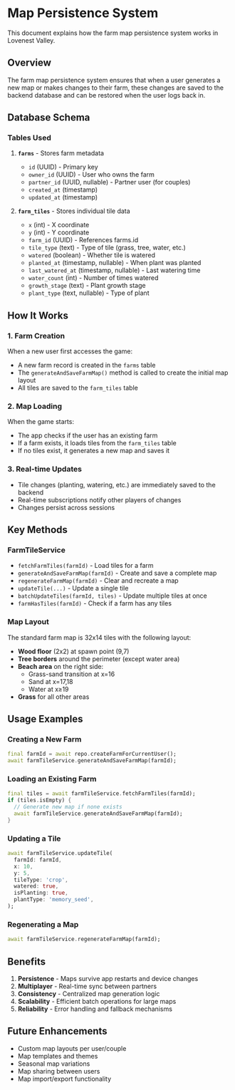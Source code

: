 # Map Persistence System

This document explains how the farm map persistence system works in Lovenest Valley.

## Overview

The farm map persistence system ensures that when a user generates a new map or makes changes to their farm, these changes are saved to the backend database and can be restored when the user logs back in.

## Database Schema

### Tables Used

1. **`farms`** - Stores farm metadata
   - `id` (UUID) - Primary key
   - `owner_id` (UUID) - User who owns the farm
   - `partner_id` (UUID, nullable) - Partner user (for couples)
   - `created_at` (timestamp)
   - `updated_at` (timestamp)

2. **`farm_tiles`** - Stores individual tile data
   - `x` (int) - X coordinate
   - `y` (int) - Y coordinate  
   - `farm_id` (UUID) - References farms.id
   - `tile_type` (text) - Type of tile (grass, tree, water, etc.)
   - `watered` (boolean) - Whether tile is watered
   - `planted_at` (timestamp, nullable) - When plant was planted
   - `last_watered_at` (timestamp, nullable) - Last watering time
   - `water_count` (int) - Number of times watered
   - `growth_stage` (text) - Plant growth stage
   - `plant_type` (text, nullable) - Type of plant

## How It Works

### 1. Farm Creation
When a new user first accesses the game:
- A new farm record is created in the `farms` table
- The `generateAndSaveFarmMap()` method is called to create the initial map layout
- All tiles are saved to the `farm_tiles` table

### 2. Map Loading
When the game starts:
- The app checks if the user has an existing farm
- If a farm exists, it loads tiles from the `farm_tiles` table
- If no tiles exist, it generates a new map and saves it

### 3. Real-time Updates
- Tile changes (planting, watering, etc.) are immediately saved to the backend
- Real-time subscriptions notify other players of changes
- Changes persist across sessions

## Key Methods

### FarmTileService

- `fetchFarmTiles(farmId)` - Load tiles for a farm
- `generateAndSaveFarmMap(farmId)` - Create and save a complete map
- `regenerateFarmMap(farmId)` - Clear and recreate a map
- `updateTile(...)` - Update a single tile
- `batchUpdateTiles(farmId, tiles)` - Update multiple tiles at once
- `farmHasTiles(farmId)` - Check if a farm has any tiles

### Map Layout

The standard farm map is 32x14 tiles with the following layout:
- **Wood floor** (2x2) at spawn point (9,7)
- **Tree borders** around the perimeter (except water area)
- **Beach area** on the right side:
  - Grass-sand transition at x=16
  - Sand at x=17,18
  - Water at x≥19
- **Grass** for all other areas

## Usage Examples

### Creating a New Farm
```dart
final farmId = await repo.createFarmForCurrentUser();
await farmTileService.generateAndSaveFarmMap(farmId);
```

### Loading an Existing Farm
```dart
final tiles = await farmTileService.fetchFarmTiles(farmId);
if (tiles.isEmpty) {
  // Generate new map if none exists
  await farmTileService.generateAndSaveFarmMap(farmId);
}
```

### Updating a Tile
```dart
await farmTileService.updateTile(
  farmId: farmId,
  x: 10,
  y: 5,
  tileType: 'crop',
  watered: true,
  isPlanting: true,
  plantType: 'memory_seed',
);
```

### Regenerating a Map
```dart
await farmTileService.regenerateFarmMap(farmId);
```

## Benefits

1. **Persistence** - Maps survive app restarts and device changes
2. **Multiplayer** - Real-time sync between partners
3. **Consistency** - Centralized map generation logic
4. **Scalability** - Efficient batch operations for large maps
5. **Reliability** - Error handling and fallback mechanisms

## Future Enhancements

- Custom map layouts per user/couple
- Map templates and themes
- Seasonal map variations
- Map sharing between users
- Map import/export functionality 